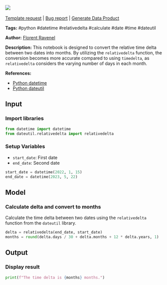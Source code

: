 <a href="https://app.naas.ai/user-redirect/naas/downloader?url=https://raw.githubusercontent.com/jupyter-naas/awesome-notebooks/master/Python/Python_Convert_relative_time_delta_to_months.ipynb" target="_parent"><img src="https://naasai-public.s3.eu-west-3.amazonaws.com/Open_in_Naas_Lab.svg"/></a><br><br><a href="https://github.com/jupyter-naas/awesome-notebooks/issues/new?assignees=&labels=&template=template-request.md&title=Tool+-+Action+of+the+notebook+">Template request</a> | <a href="https://github.com/jupyter-naas/awesome-notebooks/issues/new?assignees=&labels=bug&template=bug_report.md&title=Python+-+Convert+relative+time+delta+to+months:+Error+short+description">Bug report</a> | <a href="https://app.naas.ai/user-redirect/naas/downloader?url=https://raw.githubusercontent.com/jupyter-naas/awesome-notebooks/master/Naas/Naas_Start_data_product.ipynb" target="_parent">Generate Data Product</a>

**Tags:** #python #datetime #relativedelta #calculate #date #time #dateutil

**Author:** [Florent Ravenel](https://www.linkedin.com/in/florent-ravenel/)

**Description:** This notebook is designed to convert the relative time delta between two dates into months. By utilizing the `relativedelta` function, the conversion becomes more accurate compared to using `timedelta`, as `relativedelta` considers the varying number of days in each month.

**References:**
- [Python datetime](https://docs.python.org/3/library/datetime.html)
- [Python dateutil](https://pypi.org/project/python-dateutil/)

## Input

### Import libraries


```python
from datetime import datetime
from dateutil.relativedelta import relativedelta
```

### Setup Variables
- `start_date`: First date
- `end_date`: Second date


```python
start_date = datetime(2022, 1, 15)
end_date = datetime(2023, 5, 22)
```

## Model

### Calculate delta and convert to months

Calculate the time delta between two dates using the `relativedelta` function from the `dateutil` library.


```python
delta = relativedelta(end_date, start_date)
months = round(delta.days / 30 + delta.months + 12 * delta.years, 1)
```

## Output

### Display result


```python
print(f"The time delta is {months} months.")
```

 
